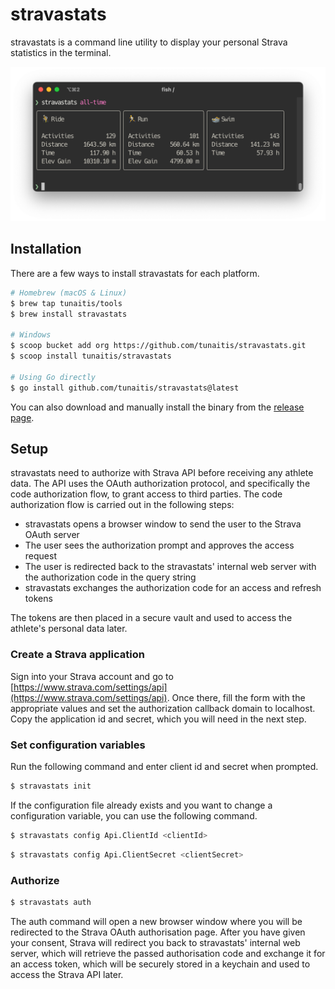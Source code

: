 # stravastats

stravastats is a command line utility to display your personal Strava statistics in the terminal.

<img src="./assets/all-time.png" alt="default screenshot">

## Installation

There are a few ways to install stravastats for each platform. 

```bash
# Homebrew (macOS & Linux)
$ brew tap tunaitis/tools
$ brew install stravastats

# Windows
$ scoop bucket add org https://github.com/tunaitis/stravastats.git
$ scoop install tunaitis/stravastats

# Using Go directly
$ go install github.com/tunaitis/stravastats@latest
```

You can also download and manually install the binary from the [release page](https://github.com/tunaitis/stravastats/releases).

## Setup

stravastats need to authorize with Strava API before receiving any athlete data. The API uses the OAuth authorization protocol, and specifically the code authorization flow, to grant access to third parties. The code authorization flow is carried out in the following steps:

* stravastats opens a browser window to send the user to the Strava OAuth server
* The user sees the authorization prompt and approves the access request 
* The user is redirected back to the stravastats' internal web server with the authorization code in the query string
* stravastats exchanges the authorization code for an access and refresh tokens

The tokens are then placed in a secure vault and used to access the athlete's personal data later. 

### Create a Strava application

Sign into your Strava account and go to [https://www.strava.com/settings/api](https://www.strava.com/settings/api). Once there, fill the form with the appropriate values and set the authorization callback domain to localhost. Copy the application id and secret, which you will need in the next step.

### Set configuration variables

Run the following command and enter client id and secret when prompted.

```bash
$ stravastats init
```

If the configuration file already exists and you want to change a configuration variable, you can use the following command.

```bash
$ stravastats config Api.ClientId <clientId>
```

```bash
$ stravastats config Api.ClientSecret <clientSecret>
```

### Authorize

```bash
$ stravastats auth
```

The auth command will open a new browser window where you will be redirected to the Strava OAuth authorisation page. After you have given your consent, Strava will redirect you back to stravastats' internal web server, which will retrieve the passed authorisation code and exchange it for an access token, which will be securely stored in a keychain and used to access the Strava API later. 




